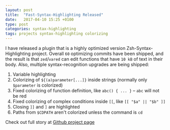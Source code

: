 ```yaml
---
layout: post
title:  "Fast-Syntax-Highlighting Released"
date:   2017-04-10 15:25 +0100
type: post
categories: syntax-highlighting
tags: projects syntax-highlighting colorizing
---
```


I have released a plugin that is a highly optimized version Zsh-Syntax-Highlighting project. Overall
`60` optimizing commits have been shipped, and the result is that `zed`/`vared` can edit functions
that have `10 kB` of text in their body. Also, multiple syntax-recognition upgrades are being
shipped:

1. Variable highlighting
1. Colorizing of `${(a)parameter[...]}` inside strings (normally only `$parameter` is colorized)
1. Fixed colorizing of function definition, like `abc() { ... }` – `abc` will not be red
1. Fixed colorizing of complex conditions inside `[[`, like `[[ "$a" || "$b" ]]`
1. Closing `]]` and `]` are highlighted
1. Paths from `$CDPATH` aren't colorized unless the command is `cd`

Check out full story at [Github project page](https://github.com/zdharma/fast-syntax-highlighting)
